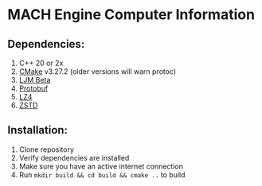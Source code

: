 # MACH Engine Computer Information
## Dependencies:
1. C++ 20 or 2x
2. [CMake](https://cmake.org/download/) v3.27.2 (older versions will warn protoc)
3. [LJM Beta](https://labjack.com/pages/support?doc=/software-driver/installer-downloads/ljm-software-installers-t4-t7-digit/)
4. [Protobuf](https://github.com/protocolbuffers/protobuf)
5. [LZ4](https://github.com/lz4/lz4)
6. [ZSTD](https://github.com/facebook/zstd)

## Installation:
1. Clone repository
2. Verify dependencies are installed
3. Make sure you have an active internet connection
4. Run `mkdir build && cd build && cmake ..` to build